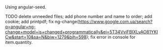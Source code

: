 Using angular-seed.

TODO
delete unneeded files;
add phone number and name to order;
add cookie;
add printpdf;
fix ng-change(https://www.google.com.ua/search?q=angular+ng-change+model+is+changed+programmatically&ei=5T34VviFBIXLyAO81YKICw&start=10&sa=N&biw=1279&bih=598);
fix error in console for item.quantity.
